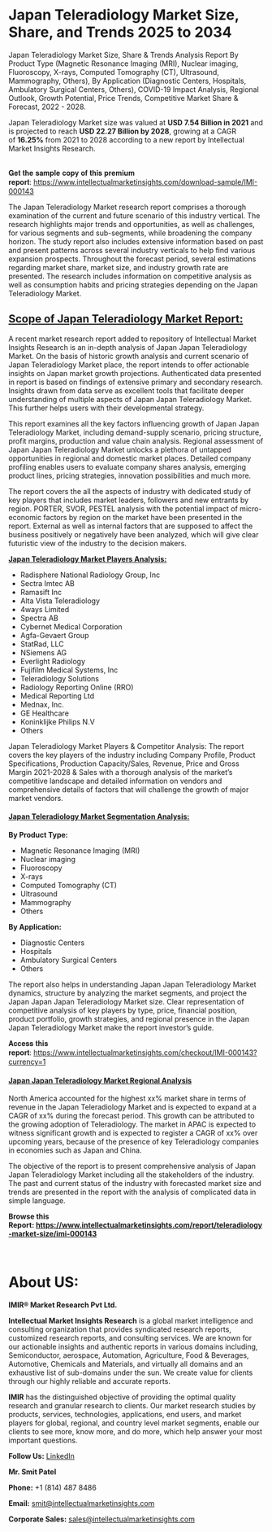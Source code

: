 <h1>Japan Teleradiology Market Size, Share, and Trends 2025 to 2034</h1>
<p>Japan Teleradiology Market Size, Share &amp; Trends Analysis Report By Product Type (Magnetic Resonance Imaging (MRI), Nuclear imaging, Fluoroscopy, X-rays, Computed Tomography (CT), Ultrasound, Mammography, Others), By Application (Diagnostic Centers, Hospitals, Ambulatory Surgical Centers, Others), COVID-19 Impact Analysis, Regional Outlook, Growth Potential, Price Trends, Competitive Market Share &amp; Forecast, 2022 - 2028.</p>
<div>Japan Teleradiology Market size was valued at&nbsp;<strong>USD 7.54 Billion in 2021</strong>&nbsp;and is projected to reach&nbsp;<strong>USD 22.27 Billion by 2028</strong>, growing at a CAGR of&nbsp;<strong>16.25%</strong>&nbsp;from 2021 to 2028 according to a new report by Intellectual Market Insights Research.</div>
<div>&nbsp;</div>
<div>
<p>𝐆𝐞𝐭 𝐭𝐡𝐞 𝐬𝐚𝐦𝐩𝐥𝐞 𝐜𝐨𝐩𝐲 𝐨𝐟 𝐭𝐡𝐢𝐬 𝐩𝐫𝐞𝐦𝐢𝐮𝐦 𝐫𝐞𝐩𝐨𝐫𝐭:&nbsp;<a href="https://www.intellectualmarketinsights.com/download-sample/IMI-000143">https://www.intellectualmarketinsights.com/download-sample/IMI-000143</a>&nbsp;</p>
<p>The Japan Teleradiology Market research report comprises a thorough examination of the current and future scenario of this industry vertical. The research highlights major trends and opportunities, as well as challenges, for various segments and sub-segments, while broadening the company horizon. The study report also includes extensive information based on past and present patterns across several industry verticals to help find various expansion prospects. Throughout the forecast period, several estimations regarding market share, market size, and industry growth rate are presented. The research includes information on competitive analysis as well as consumption habits and pricing strategies depending on the Japan Teleradiology Market.</p>
<h2><u>Scope of Japan Teleradiology Market Report:</u></h2>
<p>A recent market research report added to repository of Intellectual Market Insights Research is an in-depth analysis of Japan Japan Teleradiology Market. On the basis of historic growth analysis and current scenario of Japan Teleradiology Market place, the report intends to offer actionable insights on Japan market growth projections. Authenticated data presented in report is based on findings of extensive primary and secondary research. Insights drawn from data serve as excellent tools that facilitate deeper understanding of multiple aspects of Japan Japan Teleradiology Market. This further helps users with their developmental strategy.</p>
<p>This report examines all the key factors influencing growth of Japan Japan Teleradiology Market, including demand-supply scenario, pricing structure, profit margins, production and value chain analysis. Regional assessment of Japan Japan Teleradiology Market unlocks a plethora of untapped opportunities in regional and domestic market places. Detailed company profiling enables users to evaluate company shares analysis, emerging product lines, pricing strategies, innovation possibilities and much more.</p>
<p>The report covers the all the aspects of industry with dedicated study of key players that includes market leaders, followers and new entrants by region. PORTER, SVOR, PESTEL analysis with the potential impact of micro-economic factors by region on the market have been presented in the report. External as well as internal factors that are supposed to affect the business positively or negatively have been analyzed, which will give clear futuristic view of the industry to the decision makers.</p>
<p><strong><u>Japan Teleradiology Market Players Analysis:</u></strong></p>
<ul>
<li>Radisphere National Radiology Group, Inc</li>
<li>Sectra Imtec AB</li>
<li>Ramasift Inc</li>
<li>Alta Vista Teleradiology</li>
<li>4ways Limited</li>
<li>Spectra AB</li>
<li>Cybernet Medical Corporation</li>
<li>Agfa-Gevaert Group</li>
<li>StatRad, LLC</li>
<li>NSiemens AG</li>
<li>Everlight Radiology</li>
<li>Fujifilm Medical Systems, Inc</li>
<li>Teleradiology Solutions</li>
<li>Radiology Reporting Online (RRO)</li>
<li>Medical Reporting Ltd</li>
<li>Mednax, Inc.</li>
<li>GE Healthcare</li>
<li>Koninklijke Philips N.V</li>
<li>Others</li>
</ul>
<p>Japan Teleradiology Market Players &amp; Competitor Analysis: The report covers the key players of the industry including Company Profile, Product Specifications, Production Capacity/Sales, Revenue, Price and Gross Margin 2021-2028 &amp; Sales with a thorough analysis of the market&rsquo;s competitive landscape and detailed information on vendors and comprehensive details of factors that will challenge the growth of major market vendors.</p>
<h4><strong><u>Japan Teleradiology Market Segmentation Analysis:</u></strong></h4>
<p><strong>By Product Type:&nbsp;</strong></p>
<ul>
<li>Magnetic Resonance Imaging (MRI)</li>
<li>Nuclear imaging</li>
<li>Fluoroscopy</li>
<li>X-rays</li>
<li>Computed Tomography (CT)</li>
<li>Ultrasound</li>
<li>Mammography</li>
<li>Others</li>
</ul>
<p><strong>By Application:</strong></p>
<ul>
<li>Diagnostic Centers</li>
<li>Hospitals</li>
<li>Ambulatory Surgical Centers</li>
<li>Others</li>
</ul>
<p>The report also helps in understanding Japan Japan Teleradiology Market dynamics, structure by analyzing the market segments, and project the Japan Japan Japan Teleradiology Market size. Clear representation of competitive analysis of key players by type, price, financial position, product portfolio, growth strategies, and regional presence in the Japan Japan Teleradiology Market make the report investor&rsquo;s guide.</p>
<p>𝐀𝐜𝐜𝐞𝐬𝐬 𝐭𝐡𝐢𝐬 𝐫𝐞𝐩𝐨𝐫𝐭:&nbsp;<a href="https://www.intellectualmarketinsights.com/checkout/IMI-000143?currency=1">https://www.intellectualmarketinsights.com/checkout/IMI-000143?currency=1</a>&nbsp;</p>
<h4><strong><u>Japan Japan Teleradiology Market Regional Analysis</u></strong></h4>
<p>North America accounted for the highest xx% market share in terms of revenue in the Japan Teleradiology Market and is expected to expand at a CAGR of xx% during the forecast period. This growth can be attributed to the growing adoption of Teleradiology. The market in APAC is expected to witness significant growth and is expected to register a CAGR of xx% over upcoming years, because of the presence of key Teleradiology companies in economies such as Japan and China.</p>
<p>The objective of the report is to present comprehensive analysis of Japan Japan Teleradiology Market including all the stakeholders of the industry. The past and current status of the industry with forecasted market size and trends are presented in the report with the analysis of complicated data in simple language.</p>
<p><strong>Browse this Report:&nbsp;<a href="https://www.intellectualmarketinsights.com/report/teleradiology-market-size/imi-000143">https://www.intellectualmarketinsights.com/report/teleradiology-market-size/imi-000143</a>&nbsp;</strong></p>
<p>&nbsp;</p>
<h1>About US:</h1>
<p><strong>IMIR&reg; Market Research Pvt Ltd.</strong></p>
<p><strong>Intellectual Market Insights Research</strong> is a global market intelligence and consulting organization that provides syndicated research reports, customized research reports, and consulting services. We are known for our actionable insights and authentic reports in various domains including, Semiconductor, aerospace, Automation, Agriculture, Food &amp; Beverages, Automotive, Chemicals and Materials, and virtually all domains and an exhaustive list of sub-domains under the sun. We create value for clients through our highly reliable and accurate reports.</p>
<p><strong>IMIR</strong> has the distinguished objective of providing the optimal quality research and granular research to clients. Our market research studies by products, services, technologies, applications, end users, and market players for global, regional, and country level market segments, enable our clients to see more, know more, and do more, which help answer your most important questions.</p>
<p><strong>Follow Us:</strong> <a href="https://www.linkedin.com/company/imir-marketresearch/">LinkedIn</a></p>
<p><strong>Mr. Smit Patel</strong></p>
<p><strong>Phone:</strong> +1 (814) 487 8486</p>
<p><strong>Email:</strong> <a href="mailto:smit@intellectualmarketinsights.com">smit@intellectualmarketinsights.com</a></p>
<p><strong>Corporate Sales:</strong> <a href="mailto:sales@intellectualmarketinsights.com">sales@intellectualmarketinsights.com</a></p>
<p>&nbsp;</p>
</div>
